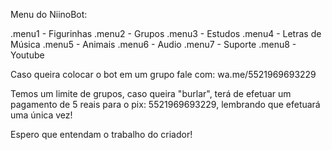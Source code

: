 Menu do NiinoBot:

.menu1 - Figurinhas
.menu2 - Grupos
.menu3 - Estudos
.menu4 - Letras de Música
.menu5 - Animais
.menu6 - Audio
.menu7 - Suporte
.menu8 - Youtube

Caso queira colocar o bot em um grupo fale com: wa.me/5521969693229

Temos um limite de grupos, caso queira "burlar", terá de efetuar um pagamento de 5 reais para o pix: 5521969693229, lembrando que efetuará uma única vez!

Espero que entendam o trabalho do criador!
